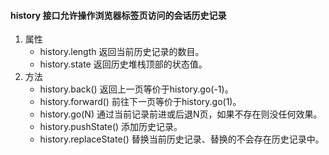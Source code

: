 #### history 接口允许操作浏览器标签页访问的会话历史记录
1. 属性
    - history.length 返回当前历史记录的数目。
    - history.state 返回历史堆栈顶部的状态值。
2. 方法
    - history.back() 返回上一页等价于history.go(-1)。
    - history.forward() 前往下一页等价于history.go(1)。
    - history.go(N) 通过当前记录前进或后退N页，如果不存在则没任何效果。
    - history.pushState() 添加历史记录。
    - history.replaceState() 替换当前历史记录、替换的不会存在历史记录中。
